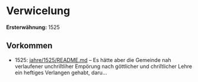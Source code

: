 # Verwicelung

**Ersterwähnung:** 1525

## Vorkommen
- 1525: [jahre/1525/README.md](../jahre/1525/README.md) – Es hätte aber die Gemeinde
nah verlaufener unchriſtliher Empörung nach göttlicher
und chriſtlicher Lehre ein heftiges Verlangen gehabt, daru...
